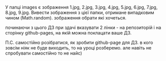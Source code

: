 У папці images є зображення 1.jpg, 2.jpg, 3.jpg, 4.jpg, 5.jpg, 6.jpg, 7.jpg, 8.jpg, 9.jpg. Вивести зображення з цієї папки, отримане випадковим чином (Math.random)﻿. зображення обрати які хочеться.

починаючи з цього ДЗ при здачі вказувати 2 лінки - на репозиторій і на сторінку github-pages, на якій можна поклацати ваше ДЗ. 

П.С. самостійно розібратися, як зробити github-page для ДЗ. в кого зовсім ніяк не буде виходить, то на уроці розберемо. але навіть не спробувати самостійно то не найс)
